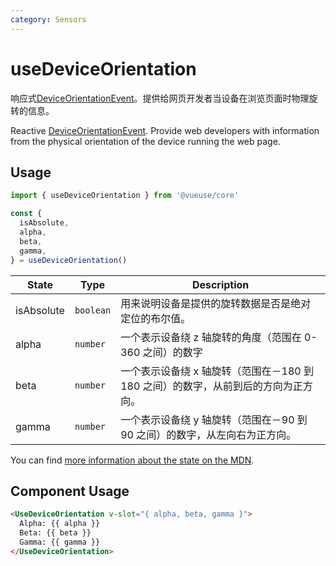 ```yaml
---
category: Sensors
---
```


# useDeviceOrientation

响应式[DeviceOrientationEvent](https://developer.mozilla.org/en-US/docs/Web/API/DeviceOrientationEvent)。提供给网页开发者当设备在浏览页面时物理旋转的信息。

Reactive [DeviceOrientationEvent](https://developer.mozilla.org/en-US/docs/Web/API/DeviceOrientationEvent). Provide web developers with information from the physical orientation of the device running the web page.

## Usage

```js
import { useDeviceOrientation } from '@vueuse/core'

const {
  isAbsolute,
  alpha,
  beta,
  gamma,
} = useDeviceOrientation()
```

| State      | Type     | Description                                                                                                                |
| ---------- | -------- | -------------------------------------------------------------------------------------------------------------------------- |
| isAbsolute | `boolean` | 用来说明设备是提供的旋转数据是否是绝对定位的布尔值。                               |
| alpha      | `number` | 一个表示设备绕 z 轴旋转的角度（范围在 0-360 之间）的数字    |
| beta       | `number` | 一个表示设备绕 x 轴旋转（范围在－180 到 180 之间）的数字，从前到后的方向为正方向。 |
| gamma      | `number` | 一个表示设备绕 y 轴旋转（范围在－90 到 90 之间）的数字，从左向右为正方向。  |

You can find [more information about the state on the MDN](https://developer.mozilla.org/en-US/docs/Web/API/DeviceOrientationEvent#Properties).

## Component Usage

```html
<UseDeviceOrientation v-slot="{ alpha, beta, gamma }">
  Alpha: {{ alpha }}
  Beta: {{ beta }}
  Gamma: {{ gamma }}
</UseDeviceOrientation>
```
